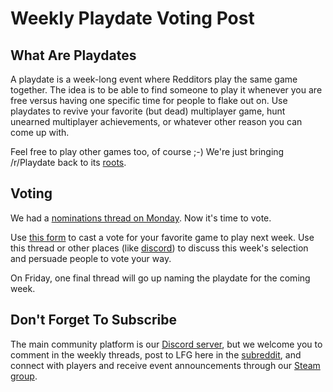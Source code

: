 # Weekly Playdate Voting Post

## What Are Playdates

A playdate is a week-long event where Redditors play the same game together. The idea is to be able to find someone to play it whenever you are free versus having one specific time for people to flake out on. Use playdates to revive your favorite (but dead) multiplayer game, hunt unearned multiplayer achievements, or whatever other reason you can come up with.

Feel free to play other games too, of course ;-) We're just bringing /r/Playdate back to its [roots](https://www.reddit.com/r/gaming/comments/j8hpz/idea_for_subreddit_organize_nights_around/).

## Voting

We had a [nominations thread on Monday](https://www.reddit.com/r/Playdate/comments/75dnoi/weekly_playdate_nominations_post/). Now it's time to vote.

Use [this form](https://docs.google.com/forms/d/1lj9o23YQHXRSI80xdXLAIVUuqFBYyiE_1HtTq6bEzmg) to cast a vote for your favorite game to play next week. Use this thread or other places (like [discord](https://discord.gg/playdate)) to discuss this week's selection and persuade people to vote your way.

On Friday, one final thread will go up naming the playdate for the coming week.

## Don't Forget To Subscribe

The main community platform is our [Discord server](https://discord.gg/playdate), but we welcome you to comment in the weekly threads, post to LFG here in the [subreddit](https://www.reddit.com/r/Playdate/submit?selftext=true), and connect with players and receive event announcements through our [Steam group](http://steamcommunity.com/groups/joinplaydate).
